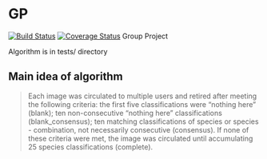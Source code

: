 # GP
[![Build Status](https://travis-ci.org/durhamteam7/GP.svg?branch=master)](https://travis-ci.org/durhamteam7/GP)
[![Coverage Status](https://coveralls.io/repos/github/durhamteam7/GP/badge.svg?branch=master)](https://coveralls.io/github/durhamteam7/GP?branch=master)
Group Project

Algorithm is in tests/ directory

## Main idea of algorithm
> Each image was circulated to multiple users and retired after meeting the following criteria:
> the first five classifications were “nothing here” (blank);
> ten non-consecutive “nothing here” classifications (blank_consensus);
> ten matching classifications of species or species - combination, not necessarily consecutive (consensus).
> If none of these criteria were met, the image was circulated until accumulating 25 species classifications (complete).
